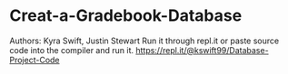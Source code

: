 # Creat-a-Gradebook-Database
Authors: Kyra Swift, Justin Stewart
Run it through repl.it or paste source code into the compiler and run it.
https://repl.it/@kswift99/Database-Project-Code
